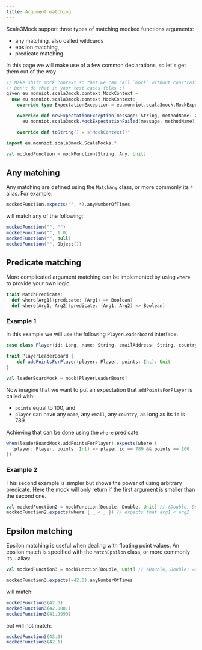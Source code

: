 ```yaml
---
title: Argument matching
---
```


Scala3Mock support three types of matching mocked functions arguments:

- any matching, also called wildcards
- epsilon matching,
- predicate matching


In this page we will make use of a few common declarations, so let's get them out of the way

```scala mdoc:invisible
// Make shift mock context so that we can call `mock` without constraint.
// Don't do that in your test cases folks :)
given eu.monniot.scala3mock.context.MockContext = 
  new eu.monniot.scala3mock.context.MockContext:
    override type ExpectationException = eu.monniot.scala3mock.MockExpectationFailed

    override def newExpectationException(message: String, methodName: Option[String]): ExpectationException =
      eu.monniot.scala3mock.MockExpectationFailed(message, methodName)

    override def toString() = s"MockContext()"
```

```scala mdoc
import eu.monniot.scala3mock.ScalaMocks.*

val mockedFunction = mockFunction[String, Any, Unit]
```

## Any matching

Any matching are defined using the `MatchAny` class, or more commonly its `*` alias. For example:

```scala mdoc
mockedFunction.expects("", *).anyNumberOfTimes
```

will match any of the following:

```scala mdoc
mockedFunction("", "")
mockedFunction("", 1.0)
mockedFunction("", null)
mockedFunction("", Object())
```

## Predicate matching

More complicated argument matching can be implemented by using `where` to provide your own logic.

```scala
trait MatchPredicate:
  def where[Arg1](predicate: (Arg1) => Boolean)
  def where[Arg1, Arg2](predicate: (Arg1, Arg2) => Boolean)
```

### Example 1

In this example we will use the following `PlayerLeaderboard` interface.

```scala mdoc
case class Player(id: Long, name: String, emailAddress: String, country: String)

trait PlayerLeaderBoard {
    def addPointsForPlayer(player: Player, points: Int): Unit
}

val leaderBoardMock = mock[PlayerLeaderBoard]
```

Now imagine that we want to put an expectation that `addPointsForPlayer` is called with:

- `points` equal to 100, and
- `player` can have any `name`, any `email`, any `country`, as long as its `id` is 789.

Achieving that can be done using the `where` predicate:

```scala mdoc
when(leaderBoardMock.addPointsForPlayer).expects(where {
  (player: Player, points: Int) => player.id == 789 && points == 100
}) 
```

### Example 2

This second example is simpler but shows the power of using arbitrary predicate. Here the mock will only return if the first argument is smaller than the second one.

```scala mdoc
val mockedFunction2 = mockFunction[Double, Double, Unit] // (Double, Double) => Unit
mockedFunction2.expects(where { _ < _ }) // expects that arg1 < arg2 
```


## Epsilon matching

Epsilon matching is useful when dealing with floating point values. An epsilon match is specified with the `MatchEpsilon` class, or more commonly its `~` alias:

```scala mdoc
val mockedFunction3 = mockFunction[Double, Unit] // (Double, Double) => Unit

mockedFunction3.expects(~42.0).anyNumberOfTimes
```

will match:

```scala mdoc
mockedFunction3(42.0)
mockedFunction3(42.0001)
mockedFunction3(41.9999)
```

but will not match:

```scala mdoc:crash
mockedFunction3(43.0)
mockedFunction3(42.1)
```
